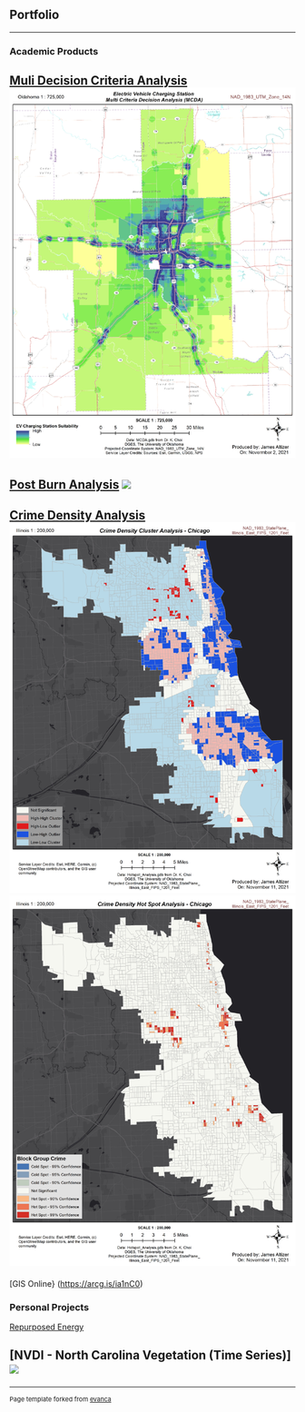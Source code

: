 ## Portfolio

---

### Academic Products

[Muli Decision Criteria Analysis](/sample_page)
<img src="images/MCDA.jpg?raw=true"/>
---
[Post Burn Analysis](/sample_page)
<img src="images/DNBR.png?raw=true"/>
---
[Crime Density Analysis](http://example.com/)
<img src="images/Cluster.jpg?raw=true"/>
<img src="images/Hotspot.jpg?raw=true"/>
---
[GIS Online} (https://arcg.is/ia1nC0)

### Personal Projects

[Repurposed Energy](https://storymaps.arcgis.com/stories/0f221c939d0249e18fe804570fcea1c0/)

[NVDI - North Carolina Vegetation (Time Series)]
<img src="images/NC_VegetationOvertime?raw=true"/>
---




---
<p style="font-size:11px">Page template forked from <a href="https://github.com/evanca/quick-portfolio">evanca</a></p>
<!-- Remove above link if you don't want to attibute -->
